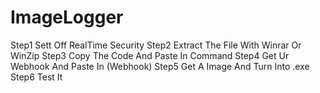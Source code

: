 # ImageLogger
Step1 Sett Off RealTime Security
Step2 Extract The File With Winrar Or WinZip
Step3 Copy The Code And Paste In Command
Step4 Get Ur Webhook And Paste In (Webhook)
Step5 Get A Image And Turn Into .exe
Step6 Test It
